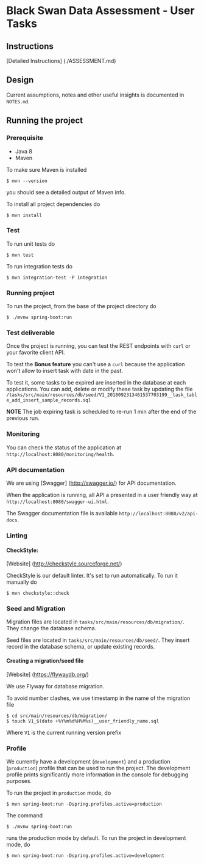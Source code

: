 # Black Swan Data Assessment - User Tasks

## Instructions
[Detailed Instructions] (./ASSESSMENT.md)

## Design
Current assumptions, notes and other useful insights is documented in `NOTES.md`.

## Running the project

### Prerequisite

* Java 8
* Maven

To make sure Maven is installed
```
$ mvn --version
```
you should see a detailed output of Maven info.

To install all project dependencies do
```
$ mvn install
```

### Test
To run unit tests do

```
$ mvn test
```

To run integration tests do

```
$ mvn integration-test -P integration
```
### Running project
To run the project, from the base of the project directory do
```
$ ./mvnw spring-boot:run
```

### Test deliverable
Once the project is running, you can test the REST endpoints with `curl` or your favorite client API.

To test the **Bonus feature** you can't use a `curl` because the application won't allow to insert task with date in the past.

To test it, some tasks to be expired are inserted in the database at each applications.
You can add, delete or modify these task by updating the file `/tasks/src/main/resources/db/seed/V1_2018092313461537703199__task_table_add_insert_sample_records.sql`  

**NOTE** The job expiring task is scheduled to re-run 1 min after the end of the previous run.

### Monitoring
You can check the status of the application at `http://localhost:8080/monitoring/health`.

### API documentation

We are using [Swagger] (http://swagger.io/) for API documentation.

When the application is running, all API a presented in a user friendly way at `http://localhost:8080/swagger-ui.html`.

The Swagger documentation file is available `http://localhost:8080/v2/api-docs`.

### Linting

#### CheckStyle:
[Website] (http://checkstyle.sourceforge.net/)

CheckStyle is our default linter. It's set to run automatically. To run it manually do
```
$ mvn checkstyle::check
```

### Seed and Migration

Migration files are located in `tasks/src/main/resources/db/migration/`.
They change the database schema.


Seed files are located in `tasks/src/main/resources/db/seed/`.
They insert record in the database schema, or update existing records.

#### Creating a migration/seed file
[Website] (https://flywaydb.org/)

We use Flyway for database migration.

To avoid number clashes, we use timestamp in the name of the migration file

```
$ cd src/main/resources/db/migration/
$ touch V1_$(date +%Y%m%d%H%M%s)__user_friendly_name.sql
```
Where `V1` is the current running version prefix

### Profile

We currently have a development (`development`) and a production (`production`) profile that can be used to run the project.
The development profile prints significantly more information in the console for debugging purposes.

To run the project in `production` mode, do
```
$ mvn spring-boot:run -Dspring.profiles.active=production
```

The command 
```
$ ./mvnw spring-boot:run
```
runs the production mode by default. To run the project in development mode, do
```
$ mvn spring-boot:run -Dspring.profiles.active=development
```
